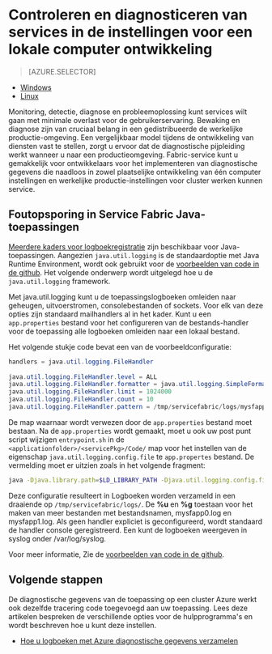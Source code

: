 <properties
   pageTitle="Lokaal controleren en diagnosticeren services geschreven met Azure Service Fabric | Microsoft Azure"
   description="Informatie over het controleren en analyseren van uw services geschreven met Microsoft Azure Service weefsel op een machine voor plaatselijke ontwikkeling."
   services="service-fabric"
   documentationCenter=".net"
   authors="mani-ramaswamy"
   manager="timlt"
   editor=""/>

<tags
   ms.service="service-fabric"
   ms.devlang="dotnet"
   ms.topic="article"
   ms.tgt_pltfrm="NA"
   ms.workload="NA"
   ms.date="09/24/2016"
   ms.author="subramar"/>


# <a name="monitor-and-diagnose-services-in-a-local-machine-development-setup"></a>Controleren en diagnosticeren van services in de instellingen voor een lokale computer ontwikkeling


> [AZURE.SELECTOR]
- [Windows](service-fabric-diagnostics-how-to-monitor-and-diagnose-services-locally.md)
- [Linux](service-fabric-diagnostics-how-to-monitor-and-diagnose-services-locally-linux.md)

Monitoring, detectie, diagnose en probleemoplossing kunt services wilt gaan met minimale overlast voor de gebruikerservaring. Bewaking en diagnose zijn van cruciaal belang in een gedistribueerde de werkelijke productie-omgeving. Een vergelijkbaar model tijdens de ontwikkeling van diensten vast te stellen, zorgt u ervoor dat de diagnostische pijpleiding werkt wanneer u naar een productieomgeving. Fabric-service kunt u gemakkelijk voor ontwikkelaars voor het implementeren van diagnostische gegevens die naadloos in zowel plaatselijke ontwikkeling van één computer instellingen en werkelijke productie-instellingen voor cluster werken kunnen service.


## <a name="debugging-service-fabric-java-applications"></a>Foutopsporing in Service Fabric Java-toepassingen

[Meerdere kaders voor logboekregistratie](http://en.wikipedia.org/wiki/Java_logging_framework) zijn beschikbaar voor Java-toepassingen. Aangezien `java.util.logging` is de standaardoptie met Java Runtime Environment, wordt ook gebruikt voor de [voorbeelden van code in de github](http://github.com/Azure-Samples/service-fabric-java-getting-started).  Het volgende onderwerp wordt uitgelegd hoe u de `java.util.logging` framework. 
 
Met java.util.logging kunt u de toepassingslogboeken omleiden naar geheugen, uitvoerstromen, consolebestanden of sockets. Voor elk van deze opties zijn standaard mailhandlers al in het kader. Kunt u een `app.properties` bestand voor het configureren van de bestands-handler voor de toepassing alle logboeken omleiden naar een lokaal bestand. 

Het volgende stukje code bevat een van de voorbeeldconfiguratie: 

```java 
handlers = java.util.logging.FileHandler
 
java.util.logging.FileHandler.level = ALL
java.util.logging.FileHandler.formatter = java.util.logging.SimpleFormatter
java.util.logging.FileHandler.limit = 1024000
java.util.logging.FileHandler.count = 10
java.util.logging.FileHandler.pattern = /tmp/servicefabric/logs/mysfapp%u.%g.log             
```

De map waarnaar wordt verwezen door de `app.properties` bestand moet bestaan. Na de `app.properties` wordt gemaakt, moet u ook uw post punt script wijzigen `entrypoint.sh` in de `<applicationfolder>/<servicePkg>/Code/` map voor het instellen van de eigenschap `java.util.logging.config.file` te `app.propertes` bestand. De vermelding moet er uitzien zoals in het volgende fragment:

```sh 
java -Djava.library.path=$LD_LIBRARY_PATH -Djava.util.logging.config.file=<path to app.properties> -jar <service name>.jar
```
 
 
Deze configuratie resulteert in Logboeken worden verzameld in een draaiende op `/tmp/servicefabric/logs/`. De **%u** en **%g** toestaan voor het maken van meer bestanden met bestandsnamen, mysfapp0.log en mysfapp1.log. Als geen handler expliciet is geconfigureerd, wordt standaard de handler console geregistreerd. Een kunt de logboeken weergeven in syslog onder /var/log/syslog.
 
Voor meer informatie, Zie de [voorbeelden van code in de github](http://github.com/Azure-Samples/service-fabric-java-getting-started).  



## <a name="next-steps"></a>Volgende stappen
De diagnostische gegevens van de toepassing op een cluster Azure werkt ook dezelfde tracering code toegevoegd aan uw toepassing. Lees deze artikelen bespreken de verschillende opties voor de hulpprogramma's en wordt beschreven hoe u kunt deze instellen.
* [Hoe u logboeken met Azure diagnostische gegevens verzamelen](service-fabric-diagnostics-how-to-setup-lad.md)

